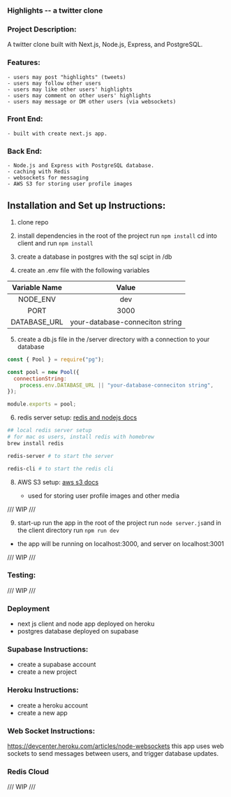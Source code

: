 ### Highlights -- a twitter clone

### Project Description:

A twitter clone built with Next.js, Node.js, Express, and PostgreSQL.

### Features:

    - users may post "highlights" (tweets)
    - users may follow other users
    - users may like other users' highlights
    - users may comment on other users' highlights
    - users may message or DM other users (via websockets)

### Front End:

    - built with create next.js app.

### Back End:

    - Node.js and Express with PostgreSQL database.
    - caching with Redis
    - websockets for messaging
    - AWS S3 for storing user profile images

## Installation and Set up Instructions:

1. clone repo
2. install dependencies
   in the root of the project run `npm install`
   cd into client and run `npm install`

3. create a database in postgres with the sql scipt in /db

4. create an .env file with the following variables

| Variable Name |              Value              |
| :-----------: | :-----------------------------: |
|   NODE_ENV    |               dev               |
|     PORT      |              3000               |
| DATABASE_URL  | your-database-conneciton string |

5. create a db.js file in the /server directory with a connection to your database

```javascript
const { Pool } = require("pg");

const pool = new Pool({
  connectionString:
    process.env.DATABASE_URL || "your-database-conneciton string",
});

module.exports = pool;
```

6. redis server setup:
   [redis and nodejs docs](https://redis.io/docs/connect/clients/nodejs/)

```bash
## local redis server setup
# for mac os users, install redis with homebrew
brew install redis

redis-server # to start the server

redis-cli # to start the redis cli
```

8. AWS S3 setup:
   [aws s3 docs](https://docs.aws.amazon.com/sdk-for-javascript/v2/developer-guide/getting-started-nodejs.html)

   - used for storing user profile images and other media

 /// WIP ///


9. start-up
run the app in the root of the project run `node server.js`and in the client directory run `npm run dev`

- the app will be running on localhost:3000, and server on localhost:3001

 /// WIP ///

### Testing:

 /// WIP ///

### Deployment

- next js client and node app deployed on heroku
- postgres database deployed on supabase

### Supabase Instructions:

- create a supabase account
- create a new project

### Heroku Instructions:
-   create a heroku account
-   create a new app


### Web Socket Instructions:

https://devcenter.heroku.com/articles/node-websockets
this app uses web sockets to send messages between users, and trigger database updates.


### Redis Cloud
 /// WIP ///